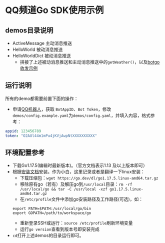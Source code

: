 # QQ频道Go SDK使用示例

## demos目录说明

- ActiveMessage 主动消息推送
- HelloWorld 被动消息推送
- HelloWorldDict 被动消息推送
  - 拼接了上述被动消息推送和主动消息推送中的`getWeather()`，以及[botgo收发示例](https://github.com/tencent-connect/botgo/tree/master/examples/receive-and-send)

## 运行说明
所有的demo都需要前置下面的操作：

- 申请[QQ机器人](https://bot.q.qq.com/#/home)，获取 `BotAppID`、`Bot Token`，修改`demos/config.example.yaml`为`demos/config.yaml`，并填入内容，格式参考：

```yaml
appid: 123456789
token: "O2AUl44m1mPu4jKVjAwpNtXXXXXXXXXX"
```

## 环境配置参考
- 下载Go1.17.5(编辑时最新版本)。（官方文档表示1.13 及以上版本即可）
- 根据[安装文档](https://go.dev/doc/install)安装。作为小白，这里记录或者是翻译一下linux安装：
  - 下载压缩包：`wget https://go.dev/dl/go1.17.5.linux-amd64.tar.gz`
  - 移除原有go（若有）及解压go到`/usr/local`目录：`rm -rf /usr/local/go && tar -C /usr/local -xzf go1.17.5.linux-amd64.tar.gz`
  - 在`/etc/profile`文件中添加go安装路径及工作路径(可选)，如：
  ```
  export PATH=$PATH:/usr/local/go/bin
  export GOPATH=/path/to/workspace/go
  ```
  - 重新登录SSH或运行：`source /etc/profile`刷新环境变量
  - 运行`go version`查看到版本号即安装完成
- `cd`打开上述demos的目录运行即可。


